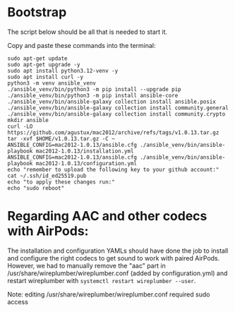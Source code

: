 # Bootstrap
The script below should be all that is needed to start it.

Copy and paste these commands into the terminal:
```
sudo apt-get update
sudo apt-get upgrade -y
sudo apt install python3.12-venv -y
sudo apt install curl -y
python3 -m venv ansible_venv
./ansible_venv/bin/python3 -m pip install --upgrade pip
./ansible_venv/bin/python3 -m pip install ansible-core
./ansible_venv/bin/ansible-galaxy collection install ansible.posix
./ansible_venv/bin/ansible-galaxy collection install community.general
./ansible_venv/bin/ansible-galaxy collection install community.crypto
mkdir ansible
curl -LO https://github.com/agustux/mac2012/archive/refs/tags/v1.0.13.tar.gz
tar -xvf $HOME/v1.0.13.tar.gz -C ~
ANSIBLE_CONFIG=mac2012-1.0.13/ansible.cfg ./ansible_venv/bin/ansible-playbook mac2012-1.0.13/installation.yml
ANSIBLE_CONFIG=mac2012-1.0.13/ansible.cfg ./ansible_venv/bin/ansible-playbook mac2012-1.0.13/configuration.yml
echo "remember to upload the following key to your github account:"
cat ~/.ssh/id_ed25519.pub
echo "to apply these changes run:"
echo "sudo reboot"
```
# Regarding AAC and other codecs with AirPods:
The installation and configuration YAMLs should have done the job to
install and configure the right codecs to get sound to work with paired AirPods. However, we had to manually remove the "aac" part in /usr/share/wireplumber/wireplumber.conf (added by configuration.yml) and restart wireplumber with ```systemctl restart wireplumber --user```.

Note: editing /usr/share/wireplumber/wireplumber.conf required sudo access